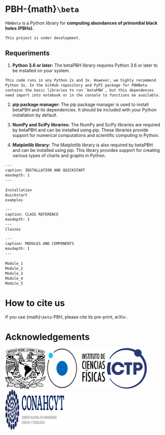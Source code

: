 # PBH-{math}`\beta`

`PBHBeta` is a Python library for **computing abundances of primordial black holes 
(PBHs).** 


```{warning}
This project is under development.
```

## Requeriments

1. **Python 3.6 or later:** The betaPBH library requires Python 3.6 or later to be installed on your system.

```{note}
This code runs in any Python 2x and 3x. However, we highly recommend Python 3x. In the GitHub repository and PyPI package for PBHBeta contains the basic libraries to run `betaPBH`, but this dependences need import into notebook or in the console to functions be available.
```

2. **pip package manager:** The pip package manager is used to install betaPBH and its dependencies. It should be included with your Python installation by default.

3. **NumPy and SciPy libraries:** The NumPy and SciPy libraries are required by betaPBH and can be installed using pip. These libraries provide support for numerical computations and scientific computing in Python.

4. **Matplotlib library:** The Matplotlib library is also required by betaPBH and can be installed using pip. This library provides support for creating various types of charts and graphs in Python.


```{toctree}
---
caption: INSTALLATION AND QUICKSTART
maxdepth: 1
---

Installation
Quickstart
examples
```

```{toctree}
---
caption: CLASS REFERENCE
maxdepth: 1 
---
Classes
```

```{toctree}
---
caption: MODULES AND COMPONENTS
maxdepth: 1
---

Module_1
Module_2
Module_3
Module_4
Module_5
```


# How to cite us

If you use {math}`\beta`-PBH, please cite its pre-print, arXiv:.


# Acknowledgements

<img src="img/UNAM.png" target="https://www.unam.mx/" alt="UNAM" height="130px" width="130px" class="bg-primary">
<img src="img/ICF.png" target="https://www.fis.unam.mx/" alt="ICF" height="130px" width="190px" class="bg-primary">
<img src="img/ICTP.svg" target="https://www.ictp.it/" alt="ICTP" height="130px" width="130px" class="bg-primary">
<a href="https://conahcyt.mx/" target="_blank">
<img src="img/CONAHCYT.svg" alt="CONAHCYT" height="130px" width="190px" class="bg-primary">
</a>

